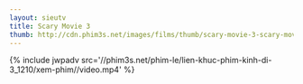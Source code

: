 ```yaml
---
layout: sieutv
title: Scary Movie 3
thumb: http://cdn.phim3s.net/images/films/thumb/scary-movie-3-scary-movie-3-2003.jpg
---
```

{% include jwpadv src='//phim3s.net/phim-le/lien-khuc-phim-kinh-di-3_1210/xem-phim//video.mp4' %}
